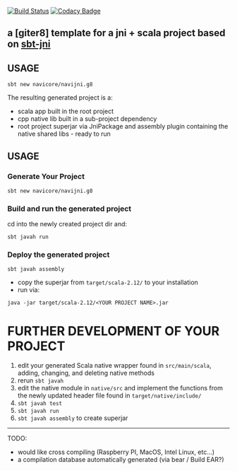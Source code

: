[![Build Status](https://travis-ci.org/navicore/navijni.g8.svg?branch=master)](https://travis-ci.org/navicore/navijni.g8)
[![Codacy Badge](https://api.codacy.com/project/badge/Grade/f90755fbfaf0423099410e50dff694f7)](https://www.codacy.com/app/navicore/navijni.g8?utm_source=github.com&amp;utm_medium=referral&amp;utm_content=navicore/navijni.g8&amp;utm_campaign=Badge_Grade)

a [giter8] template for a jni + scala project based on [sbt-jni]
---

## USAGE

```console
sbt new navicore/navijni.g8
```

The resulting generated project is a:

* scala app built in the root project
* cpp native lib built in a sub-project dependency
* root project superjar via JniPackage and assembly plugin containing the native shared libs - ready to run

## USAGE

### Generate Your Project

```console
sbt new navicore/navijni.g8
```

### Build and run the generated project

cd into the newly created project dir and:

```console
sbt javah run
```

### Deploy the generated project

```console
sbt javah assembly
```
* copy the superjar from `target/scala-2.12/` to your installation
* run via:

```console
java -jar target/scala-2.12/<YOUR PROJECT NAME>.jar
```

# FURTHER DEVELOPMENT OF YOUR PROJECT

1. edit your generated Scala native wrapper found in `src/main/scala`, adding, changing, and deleting native methods
1. rerun `sbt javah`
1. edit the native module in `native/src` and implement the functions from the newly updated header file found in `target/native/include/`
1. `sbt javah test`
1. `sbt javah run`
1. `sbt javah assembly` to create superjar

----
TODO:
* would like cross compiling (Raspberry PI, MacOS, Intel Linux, etc...)
* a compilation database automatically generated (via bear / Build EAR?)

[g8]: http://www.foundweekends.org/giter8/
[sbt-jni]: https://github.com/jodersky/sbt-jni
